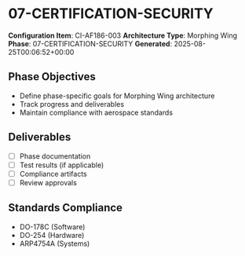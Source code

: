 # 07-CERTIFICATION-SECURITY

**Configuration Item**: CI-AF186-003
**Architecture Type**: Morphing Wing
**Phase**: 07-CERTIFICATION-SECURITY
**Generated**: 2025-08-25T00:06:52+00:00

## Phase Objectives
- Define phase-specific goals for Morphing Wing architecture
- Track progress and deliverables
- Maintain compliance with aerospace standards

## Deliverables
- [ ] Phase documentation
- [ ] Test results (if applicable)
- [ ] Compliance artifacts
- [ ] Review approvals

## Standards Compliance
- DO-178C (Software)
- DO-254 (Hardware)
- ARP4754A (Systems)

